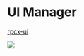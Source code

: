 # UI Manager


[rpcx-ui](https://github.com/smallnest/rpcx-ui)


![](https://raw.githubusercontent.com/smallnest/rpcx-ui/master/services.png)